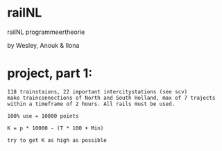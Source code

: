 # railNL
railNL programmeertheorie

by Wesley, Anouk & Ilona


# project, part 1:
```
118 trainstaions, 22 important intercitystations (see scv)
make trainconnections of North and South Holland, max of 7 trajects within a timeframe of 2 hours. All rails must be used.

100% use = 10000 points

K = p * 10000 - (T * 100 + Min)

try to get K as high as possible
```
